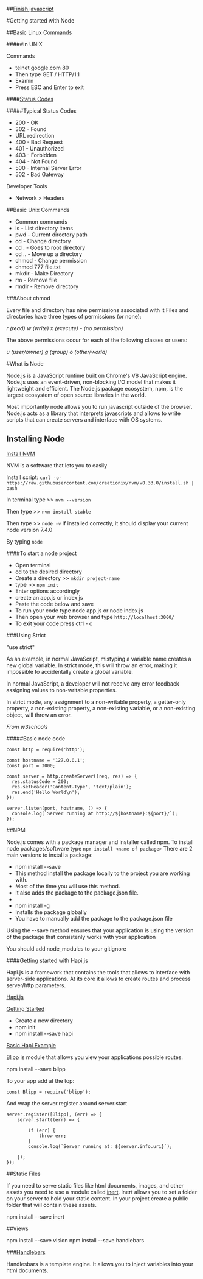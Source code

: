 ##[Finish javascript](https://github.com/zevenrodriguez/CIM593-693/tree/master/week2/examples/basicJavascript)


#Getting started with Node

##Basic Linux Commands

#####In UNIX

Commands
* telnet google.com 80
* Then type GET / HTTP/1.1
* Examin
* Press ESC and Enter to exit

####[Status Codes](https://en.wikipedia.org/wiki/List_of_HTTP_status_codes)

#####Typical Status Codes
* 200 - OK
* 302 - Found
 * URL redirection
* 400 - Bad Request
* 401 - Unauthorized
* 403 - Forbidden
* 404 - Not Found
* 500 - Internal Server Error
* 502 - Bad Gateway


Developer Tools
* Network > Headers


##Basic Unix Commands 

* Common commands
 * ls - List directory items
 * pwd - Current directory path
 * cd - Change directory
 * cd . - Goes to root directory
 * cd .. - Move up a directory
 * chmod - Change permission
  * chmod 777 file.txt
 * mkdir <directory name> - Make Directory
 * rm <filename> - Remove file
 * rmdir <directory name> - Remove directory


###About chmod

Every file and directory has nine permissions associated with it Files and directories have three types of permissions (or none): 

_r (read) w (write) x (execute) - (no permission)_

The above permissions occur for each of the following classes or users: 

_u (user/owner) g (group) o (other/world)_

#What is Node

Node.js is a JavaScript runtime built on Chrome's V8 JavaScript engine. Node.js uses an event-driven, non-blocking I/O model that makes it lightweight and efficient. The Node.js package ecosystem, npm, is the largest ecosystem of open source libraries in the world.

Most importantly node allows you to run javascript outside of the browser. Node.js acts as a library that interprets javascripts and allows to write scripts that can create servers and interface with OS systems.

## Installing Node

[Install NVM](https://github.com/creationix/nvm)

NVM is a software that lets you to easily

Install script: ```curl -o- https://raw.githubusercontent.com/creationix/nvm/v0.33.0/install.sh | bash ```

In terminal type >> ```nvm --version```

Then type >> ```nvm install stable```

Then type >> ```node -v``` If installed correctly, it should display your current node version 7.4.0

By typing ```node```


####To start a node project

* Open terminal
* cd to the desired directory
* Create a directory >> ```mkdir project-name```
* type >> ```npm init```
 * Enter options accordingly
* create an app.js or index.js
* Paste the code below and save
* To run your code type node app.js or node index.js
* Then open your web browser and type ```http://localhost:3000/```
* To exit your code press ctrl - c

###Using Strict

"use strict"

As an example, in normal JavaScript, mistyping a variable name creates a new global variable. In strict mode, this will throw an error, making it impossible to accidentally create a global variable.

In normal JavaScript, a developer will not receive any error feedback assigning values to non-writable properties.

In strict mode, any assignment to a non-writable property, a getter-only property, a non-existing property, a non-existing variable, or a non-existing object, will throw an error.

*From w3schools*

#####Basic node code

```
const http = require('http');

const hostname = '127.0.0.1';
const port = 3000;

const server = http.createServer((req, res) => {
  res.statusCode = 200;
  res.setHeader('Content-Type', 'text/plain');
  res.end('Hello World\n');
});

server.listen(port, hostname, () => {
  console.log(`Server running at http://${hostname}:${port}/`);
});
```

##NPM

Node.js comes with a package manager and installer called npm. To install node packages/software type ```npm install <name of package>``` There are 2 main versions to install a package:

* npm install --save <name of package>
 * This method install the package locally to the project you are working with.
 * Most of the time you will use this method.
 * It also adds the package to the package.json file.
 *
* npm install -g <name of package>
 * Installs the package globally
 * You have to manually add the package to the package.json file

 Using the --save method ensures that your application is using the version of the package that consistenly works with your application

 You should add node_modules to your gitignore

####Getting started with Hapi.js

Hapi.js is a framework that contains the tools that allows to interface with server-side applications. At its core it allows to create routes and process server/http parameters.

[Hapi.js](https://hapijs.com/)

[Getting Started](https://hapijs.com/tutorials/getting-started?lang=en_US)

* Create a new directory
* npm init
* npm install --save hapi

[Basic Hapi Example](https://github.com/zevenrodriguez/CIM593-693/tree/master/week3/examples/basicHapi)

[Blipp](https://www.npmjs.com/package/blipp) is module that allows you view your applications possible routes.

npm install --save blipp

To your app add at the top:

```
const Blipp = require('blipp');
```

And wrap the server.register around server.start

```
server.register([Blipp], (err) => {
    server.start((err) => {

        if (err) {
            throw err;
        }
        console.log(`Server running at: ${server.info.uri}`);

    });
});
```

##Static Files

If you need to serve static files like html documents, images, and other assets you need to use a module called [inert](https://github.com/hapijs/inert). Inert allows you to set a folder on your server to hold your static content. In your project create a public folder that will contain these assets.

npm install --save inert




##Views



npm install --save vision
npm install --save handlebars


###[Handlebars](http://handlebarsjs.com/installation.html)

Handlesbars is a template engine. It allows you to inject variables into your html documents.


















